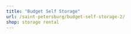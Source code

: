 ```yaml
---
title: "Budget Self Storage"
url: /saint-petersburg/budget-self-storage-2/
shop: storage rental
---
```

